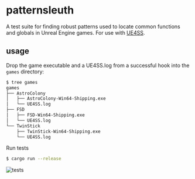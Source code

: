 # patternsleuth
A test suite for finding robust patterns used to locate common functions and globals in Unreal Engine games. For use with [UE4SS](https://github.com/UE4SS-RE/RE-UE4SS).

## usage
Drop the game executable and a UE4SS.log from a successful hook into the `games` directory:

```bash
$ tree games
games
├── AstroColony
│   ├── AstroColony-Win64-Shipping.exe
│   └── UE4SS.log
├── FSD
│   ├── FSD-Win64-Shipping.exe
│   └── UE4SS.log
└── TwinStick
    ├── TwinStick-Win64-Shipping.exe
    └── UE4SS.log
```

Run tests

```bash
$ cargo run --release
```

![tests](https://github.com/trumank/patternsleuth/assets/1144160/0591093c-ea8d-4201-998c-8c6eb4a7fdff)